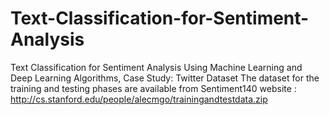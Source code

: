 # Text-Classification-for-Sentiment-Analysis
Text Classification for Sentiment Analysis Using Machine Learning and Deep Learning Algorithms, Case Study: Twitter Dataset
The dataset for the training and testing phases are available from Sentiment140 website : http://cs.stanford.edu/people/alecmgo/trainingandtestdata.zip
